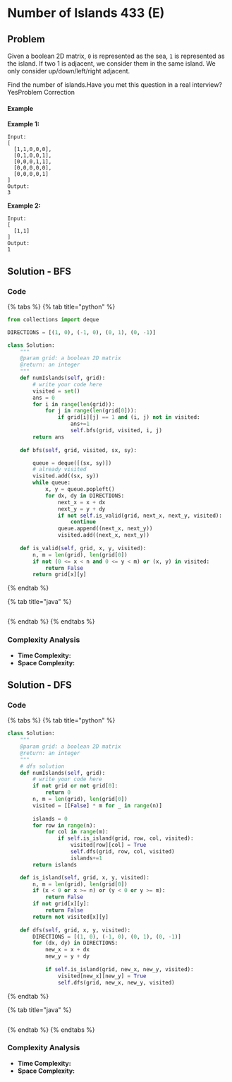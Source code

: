 # Number of Islands 433 \(E\)

## Problem

Given a boolean 2D matrix, `0` is represented as the sea, `1` is represented as the island. If two 1 is adjacent, we consider them in the same island. We only consider up/down/left/right adjacent.

Find the number of islands.Have you met this question in a real interview?  YesProblem Correction

#### Example

**Example 1:**

```text
Input:
[
  [1,1,0,0,0],
  [0,1,0,0,1],
  [0,0,0,1,1],
  [0,0,0,0,0],
  [0,0,0,0,1]
]
Output:
3
```

**Example 2:**

```text
Input:
[
  [1,1]
]
Output:
1
```

## Solution - BFS

### Code

{% tabs %}
{% tab title="python" %}
```python
from collections import deque

DIRECTIONS = [(1, 0), (-1, 0), (0, 1), (0, -1)]

class Solution:
    """
    @param grid: a boolean 2D matrix
    @return: an integer
    """
    def numIslands(self, grid):
        # write your code here
        visited = set()
        ans = 0
        for i in range(len(grid)):
            for j in range(len(grid[0])):
                if grid[i][j] == 1 and (i, j) not in visited:
                    ans+=1
                    self.bfs(grid, visited, i, j)
        return ans
    
    def bfs(self, grid, visited, sx, sy):

        queue = deque([(sx, sy)])
        # already visited
        visited.add((sx, sy))
        while queue:
            x, y = queue.popleft()
            for dx, dy in DIRECTIONS:
                next_x = x + dx
                next_y = y + dy
                if not self.is_valid(grid, next_x, next_y, visited):
                    continue
                queue.append((next_x, next_y))
                visited.add((next_x, next_y))
    
    def is_valid(self, grid, x, y, visited):
        n, m = len(grid), len(grid[0])
        if not (0 <= x < n and 0 <= y < m) or (x, y) in visited:
            return False
        return grid[x][y]
```
{% endtab %}

{% tab title="java" %}
```

```
{% endtab %}
{% endtabs %}

### Complexity Analysis

* **Time Complexity:**
* **Space Complexity:**

## Solution - DFS

### Code

{% tabs %}
{% tab title="python" %}
```python
class Solution:
    """
    @param grid: a boolean 2D matrix
    @return: an integer
    """
    # dfs solution
    def numIslands(self, grid):
        # write your code here
        if not grid or not grid[0]:
            return 0
        n, m = len(grid), len(grid[0])
        visited = [[False] * m for _ in range(n)]
        
        islands = 0
        for row in range(n):
            for col in range(m):
                if self.is_island(grid, row, col, visited):
                    visited[row][col] = True
                    self.dfs(grid, row, col, visited)
                    islands+=1
        return islands

    def is_island(self, grid, x, y, visited):
        n, m = len(grid), len(grid[0])
        if (x < 0 or x >= n) or (y < 0 or y >= m):
            return False
        if not grid[x][y]:
            return False
        return not visited[x][y]
    
    def dfs(self, grid, x, y, visited):
        DIRECTIONS = [(1, 0), (-1, 0), (0, 1), (0, -1)]
        for (dx, dy) in DIRECTIONS:
            new_x = x + dx
            new_y = y + dy
            
            if self.is_island(grid, new_x, new_y, visited):
                visited[new_x][new_y] = True
                self.dfs(grid, new_x, new_y, visited)
```
{% endtab %}

{% tab title="java" %}
```

```
{% endtab %}
{% endtabs %}

### Complexity Analysis

* **Time Complexity:**
* **Space Complexity:**

